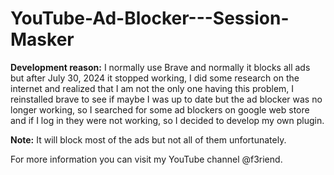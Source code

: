 # YouTube-Ad-Blocker---Session-Masker

**Development reason:** I normally use Brave and normally it blocks all ads but after July 30, 2024 it stopped working, I did some research on the internet and realized that I am not the only one having this problem, I reinstalled brave to see if maybe I was up to date but the ad blocker was no longer working, so I searched for some ad blockers on google web store and if I log in they were not working, so I decided to develop my own plugin.

**Note:** It will block most of the ads but not all of them unfortunately.


For more information you can visit my YouTube channel @f3riend.
